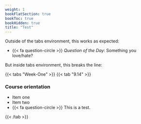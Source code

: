 ```yaml
---
weight: 1
bookFlatSection: true
bookToc: true
bookHidden: true
title: "Test"
---
```


Outside of the tabs environment, this works as expected:

- {{< fa question-circle  >}} *Question of the Day*: Something you love/hate? 


But inside tabs environment, this breaks the line:

{{< tabs "Week-One" >}}
{{< tab "9.14" >}}

### Course orientation

- Item one
- Item two
- {{< fa question-circle  >}} This is a test.


{{< /tab >}}


